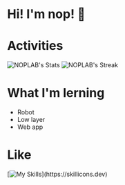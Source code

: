 # Hi! I'm nop! 💾

# Activities

![NOPLAB's Stats](https://github-readme-stats.vercel.app/api?username=NOPLAB&theme=dark&show_icons=true&hide_border=true&count_private=true)
![NOPLAB's Streak](https://github-readme-streak-stats.herokuapp.com/?user=NOPLAB&theme=dark&hide_border=true)

# What I'm lerning

- Robot
- Low layer
- Web app

# Like

[![My Skills](https://skillicons.dev/icons?i=rust,c,cpp,cs,ts,matlab,unity,react,docker,git,vscode,neovim,arch,)](https://skillicons.dev)

<!---
NOPLAB/NOPLAB is a ✨ special ✨ repository because its `README.md` (this file) appears on your GitHub profile.
You can click the Preview link to take a look at your changes.
--->
